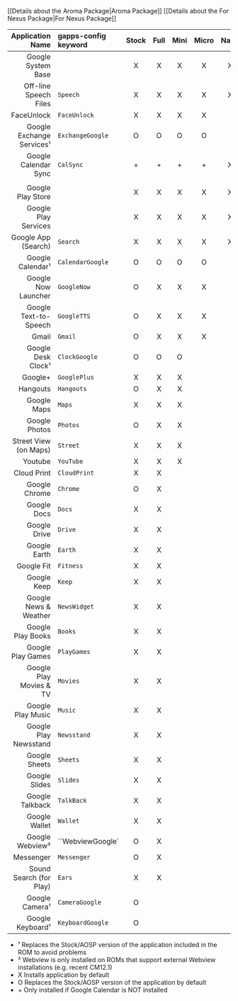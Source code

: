 [[Details about the Aroma Package|Aroma Package]]
[[Details about the For Nexus Package|For Nexus Package]]

|Application Name    |gapps-config<br>keyword|Stock|Full |Mini |Micro|Nano |Pico |
|------------------------:|:-----------------|:---:|:---:|:---:|:---:|:---:|:---:|
|Google System Base       |                  |  X  |  X  |  X  |  X  |  X  |  X  |
|Off-line Speech Files    |``Speech``        |  X  |  X  |  X  |  X  |  X  |     |
|FaceUnlock               |``FaceUnlock``    |  X  |  X  |  X  |  X  |     |     |
|Google Exchange Services¹|``ExchangeGoogle``|  O  |  O  |  O  |  O  |     |     |
|Google Calendar Sync     |``CalSync``       | \+  | \+  | \+  | \+  |  X  |  X  |
|                         |                  |     |     |     |     |     |     |
|Google Play Store        |                  |  X  |  X  |  X  |  X  |  X  |  X  |
|Google Play Services     |                  |  X  |  X  |  X  |  X  |  X  |  X  |
|Google App (Search)      |``Search``        |  X  |  X  |  X  |  X  |  X  |     |
|Google Calendar¹         |``CalendarGoogle``|  O  |  O  |  O  |  O  |     |     |
|Google Now Launcher      |``GoogleNow``     |  O  |  X  |  X  |  X  |     |     |
|Google Text-to-Speech    |``GoogleTTS``     |  O  |  X  |  X  |  X  |     |     |
|Gmail                    |``Gmail``         |  O  |  X  |  X  |  X  |     |     |
|Google Desk Clock¹       |``ClockGoogle``   |  O  |  O  |  O  |     |     |     |
|Google+                  |``GooglePlus``    |  X  |  X  |  X  |     |     |     |
|Hangouts                 |``Hangouts``      |  O  |  X  |  X  |     |     |     |
|Google Maps              |``Maps``          |  X  |  X  |  X  |     |     |     |
|Google Photos            |``Photos``        |  O  |  X  |  X  |     |     |     |
|Street View (on Maps)    |``Street``        |  X  |  X  |  X  |     |     |     |
|Youtube                  |``YouTube``       |  X  |  X  |  X  |     |     |     |
|Cloud Print              |``CloudPrint``    |  X  |  X  |     |     |     |     |
|Google Chrome            |``Chrome``        |  O  |  X  |     |     |     |     |
|Google Docs              |``Docs``          |  X  |  X  |     |     |     |     |
|Google Drive             |``Drive``         |  X  |  X  |     |     |     |     |
|Google Earth             |``Earth``         |  X  |  X  |     |     |     |     |
|Google Fit               |``Fitness``       |  X  |  X  |     |     |     |     |
|Google Keep              |``Keep``          |  X  |  X  |     |     |     |     |
|Google News & Weather    |``NewsWidget``    |  X  |  X  |     |     |     |     |
|Google Play Books        |``Books``         |  X  |  X  |     |     |     |     |
|Google Play Games        |``PlayGames``     |  X  |  X  |     |     |     |     |
|Google Play Movies & TV  |``Movies``        |  X  |  X  |     |     |     |     |
|Google Play Music        |``Music``         |  X  |  X  |     |     |     |     |
|Google Play Newsstand    |``Newsstand``     |  X  |  X  |     |     |     |     |
|Google Sheets            |``Sheets``        |  X  |  X  |     |     |     |     |
|Google Slides            |``Slides``        |  X  |  X  |     |     |     |     |
|Google Talkback          |``TalkBack``      |  X  |  X  |     |     |     |     |
|Google Wallet            |``Wallet``        |  X  |  X  |     |     |     |     |
|Google Webview²          |``WebviewGoogle`  |  O  |  X  |     |     |     |     |
|Messenger                |``Messenger``     |  O  |  X  |     |     |     |     |
|Sound Search (for Play)  |``Ears``          |  X  |  X  |     |     |     |     |
|Google Camera¹           |``CameraGoogle``  |  O  |     |     |     |     |     |
|Google Keyboard¹         |``KeyboardGoogle``|  O  |     |     |     |     |     |

* ¹ Replaces the Stock/AOSP version of the application included in the ROM to avoid problems
* ² Webview is only installed on ROMs that support external Webview installations (e.g. recent CM12.1)
* X Installs application by default
* O Replaces the Stock/AOSP version of the application by default
* \+ Only installed if Google Calendar is NOT installed